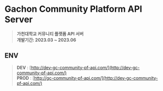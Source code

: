 # Gachon Community Platform API Server
> **가천대학교 커뮤니티 플랫폼 API 서버** <br/> **개발기간: 2023.03 ~ 2023.06**

## ENV
> **DEV** : [http://dev-gc-community-pf-api.com/](http://dev-gc-community-pf-api.com/) <br>
> **PROD** : [http://gc-community-pf-api.com/](http://dev-gc-community-pf-api.com/)<br>

